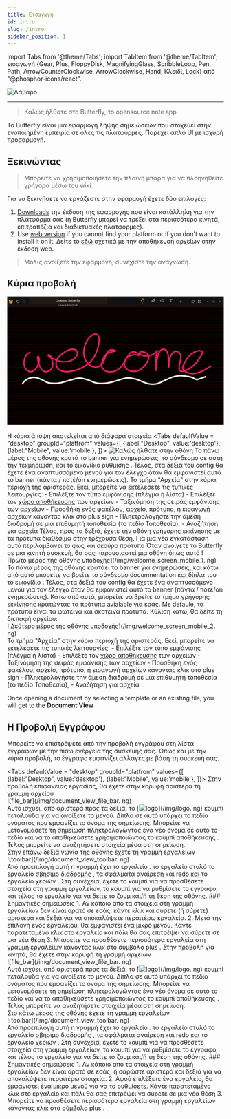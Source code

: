 ```yaml
---
title: Εισαγωγή
id: intro
slug: /intro
sidebar_position: 1
---
```


import Tabs from '@theme/Tabs';
import TabItem from '@theme/TabItem';
εισαγωγή {Gear, Plus, FloppyDisk, MagnifyingGlass, ScribbleLoop, Pen, Path, ArrowCounterClockwise, ArrowClockwise, Hand, Κλειδί, Lock} από "@phosphor-icons/react".

![Λάβαρο](/img/banner.png)

---

> Καλώς ήλθατε στο Butterfly, το opensource note app.

Το Butterfly είναι μια εφαρμογή λήψης σημειώσεων που στοχεύει στην ενοποιημένη εμπειρία σε όλες τις πλατφόρμες. Παρέχει απλό UI με ισχυρή προσαρμογή.

## Ξεκινώντας

> Μπορείτε να χρησιμοποιήσετε την πλαϊνή μπάρα για να πλοηγηθείτε γρήγορα μέσω του wiki.


Για να ξεκινήσετε να εργάζεστε στην εφαρμογή έχετε δύο επιλογές:
1. [Downloads](/downloads) την έκδοση της εφαρμογής που είναι κατάλληλη για την πλατφόρμα σας (η Butterfly μπορεί να τρέξει στα περισσότερα κινητά, επιτραπέζια και διαδικτυακές πλατφόρμες).
2. Use [web version](https://butterfly.linwood.dev) if you cannot find your platform or if you don't want to install it on it. Δείτε το [εδώ](storage#web) σχετικά με την αποθήκευση αρχείων στην έκδοση web.

> Μόλις ανοίξετε την εφαρμογή, συνεχίστε την ανάγνωση.



## Κύρια προβολή

![Κύρια προβολή](main.png)

Η κύρια άποψη αποτελείται από διάφορα στοιχεία
<Tabs
    defaultValue = "desktop"
    groupId="platfrom"
        values={[
        {label:"Desktop", value:'desktop'},
 {label:"Mobile", value:'mobile'},
 ]}>
    <TabItem value="desktop">
        ![Καλώς ήλθατε στην οθόνη](/img/welcome_screen_desktop.png)
        Το πάνω μέρος της οθόνης κρατά το banner για ενημερώσεις, το σύνδεσμο σε αυτή την τεκμηρίωση, και το εικονίδιο ρύθμισης <Gear/>. Τέλος, στα δεξιά του <Gear/> config θα έχετε ένα αναπτυσσόμενο μενού για τον έλεγχο όταν θα εμφανιστεί αυτό το banner (πάντα / ποτέ/on ενημερώσεις).
        Το τμήμα "Αρχεία" στην κύρια περιοχή της αριστεράς. Εκεί, μπορείτε να εκτελέσετε τις τυπικές λειτουργίες:
            - Επιλέξτε τον τύπο εμφάνισης (πλέγμα ή λίστα)
            - Επιλέξτε τον [χώρο αποθήκευσης](storage) των αρχείων
            - Ταξινόμηση της σειράς εμφάνισης των αρχείων
            - Προσθήκη ενός φακέλου, αρχείο, πρότυπο, ή εισαγωγή αρχείων κάνοντας κλικ στο <Plus/> plus sign
            - Πληκτρολογήστε την άμεση διαδρομή σε μια επιθυμητή τοποθεσία (το πεδίο Τοποθεσία),
            - Αναζήτηση για αρχεία
        Τέλος, προς τα δεξιά, έχετε την οθόνη γρήγορης εκκίνησης με τα πρότυπα διαθέσιμα στην τρέχουσα θέση. Για μια νέα εγκατάσταση αυτό περιλαμβάνει το φως και σκούρο πρότυπο
    </TabItem>
    <TabItem value="mobile">
        Όταν ανοίγετε το Butterfly σε μια κινητή συσκευή, θα σας παρουσιαστεί μια οθόνη όπως αυτό
        ! Πρώτο μέρος της οθόνης υποδοχής](/img/welcome_screen_mobile_1. ng)   
        Το πάνω μέρος της οθόνης κρατάει το banner για ενημερώσεις, και κάτω από αυτό μπορείτε να βρείτε το σύνδεσμο documnentation και δίπλα του το εικονίδιο <Gear/>. Τέλος, στα δεξιά του <Gear/> config θα έχετε ένα αναπτυσσόμενο μενού για τον έλεγχο όταν θα εμφανιστεί αυτό το banner (πάντα / ποτέ/on ενημερώσεις).
        Κάτω από αυτά, μπορείτε να βρείτε το τμήμα γρήγορης εκκίνησης κρατώντας τα πρότυπα avialable για εσάς. Με defaule, τα πρότυπα είναι τα φωτεινά και σκοτεινά πρότυπα. 
        Κύλιση κάτω, θα δείτε τη διεπαφή αρχείου:
        \
        ! Δεύτερο μέρος της οθόνης υποδοχής](/img/welcome_screen_mobile_2. ng)  
        Το τμήμα "Αρχεία" στην κύρια περιοχή της αριστεράς. Εκεί, μπορείτε να εκτελέσετε τις τυπικές λειτουργίες:
        - Επιλέξτε τον τύπο εμφάνισης (πλέγμα ή λίστα)
        - Επιλέξτε τον [χώρο αποθήκευσης](storage) των αρχείων
        - Ταξινόμηση της σειράς εμφάνισης των αρχείων
        - Προσθήκη ενός φακέλου, αρχείο, πρότυπο, ή εισαγωγή αρχείων κάνοντας κλικ στο <Plus/> plus sign
        - Πληκτρολογήστε την άμεση διαδρομή σε μια επιθυμητή τοποθεσία (το πεδίο Τοποθεσία),
        - Αναζήτηση για αρχεία
    </TabItem>
</Tabs>

Once opening a document by selecting a template or an existing file, you will get to the **Document View**

## Η Προβολή Εγγράφου

Μπορείτε να επιστρέψετε από την προβολή εγγράφου στη λίστα εγγράφων με την πίσω ενέργεια της συσκευής σας. Όπως και με την κύρια προβολή, το έγγραφο εμφανίζει αλλαγές με βάση τη συσκευή σας. 

<Tabs
    defaultValue = "desktop"
    groupId="platfrom"
        values={[
        {label:"Desktop", value:'desktop'},
 {label:"Mobile", value:'mobile'},
 ]}>
    <TabItem value="desktop">
        Στην προβολή επιφάνειας εργασίας, θα έχετε στην κορυφή αριστερά τη γραμμή αρχείου\
        ![file_bar](/img/document_view_file_bar. ng)\
        Αυτό ισχύει, από αριστερά προς τα δεξιά. το 
        [<img alt="logo" src="/img/logo.png" width="16"/>](/img/logo. ng)
        κουμπί πεταλούδα για να ανοίξετε το μενού. Δίπλα σε αυτό υπάρχει το πεδίο ονόματος που εμφανίζει το όνομα της σημείωσης. Μπορείτε να μετονομάσετε τη σημείωση πληκτρολογώντας ένα νέο όνομα σε αυτό το πεδίο και να το αποθηκεύσετε χρησιμοποιώντας το κουμπί αποθήκευσης <FloppyDisk/>. Τέλος μπορείτε να αναζητήσετε <MagnifyingGlass/> στοιχεία μέσα στη σημείωση.
        \
        Στην επάνω δεξιά γωνία της οθόνης έχετε τη γραμμή εργαλείων\
        ![toolbar](/img/document_view_toolbar. ng)\
        Από προεπιλογή αυτή η γραμμή έχει το εργαλείο <ScribbleLoop/> . το εργαλείο στυλό <Pen/> το εργαλείο σβήσιμο διαδρομής <Path/> , τα σφάλματα <ArrowCounterClockwise/> αναίρεση και <ArrowClockwise/> redo και το εργαλείο χεριών <Hand/>. Στη συνέχεια, έχετε το κουμπί <Plus/> για να προσθέσετε στοιχεία στη γραμμή εργαλείων, το κουμπί <Wrench/> για να ρυθμίσετε το έγγραφο, και τέλος το εργαλείο <Lock/> για να δείτε το ζουμ και/ή τη θέση της οθόνης. 
        ### Σημαντικές σημειώσεις
        1. Αν κάποιο από τα στοιχεία στη γραμμή εργαλείων δεν είναι ορατό σε εσάς, κάντε κλικ και σύρετε (ή σύρετε) αριστερά και δεξιά για να αποκαλύψετε περαιτέρω εργαλεία. 
        2. Μετά την επιλογή ενός εργαλείου, θα εμφανιστεί ένα μικρό μενού. Κάντε παρατεταμένο κλικ στο εργαλείο και πάλι θα σας επιτρέψει να σύρετε σε μια νέα θέση
        3. Μπορείτε να προσθέσετε περισσότερα εργαλεία στη γραμμή εργαλείων κάνοντας κλικ στο σύμβολο <Plus/> plus . 
    </TabItem>
    <TabItem value="mobile">
        Στην προβολή για κινητά, θα έχετε στην κορυφή τη γραμμή αρχείων\
        ![file_bar](/img/document_view_file_bar. ng)\
        Αυτό ισχύει, από αριστερά προς τα δεξιά. το 
        [<img alt="logo" src="/img/logo.png" width="16"/>](/img/logo. ng)
        κουμπί πεταλούδα για να ανοίξετε το μενού. Δίπλα σε αυτό υπάρχει το πεδίο ονόματος που εμφανίζει το όνομα της σημείωσης. Μπορείτε να μετονομάσετε τη σημείωση πληκτρολογώντας ένα νέο όνομα σε αυτό το πεδίο και να το αποθηκεύσετε χρησιμοποιώντας το κουμπί αποθήκευσης <FloppyDisk/>. Τέλος μπορείτε να αναζητήσετε <MagnifyingGlass/> στοιχεία μέσα στη σημείωση.
        \
        Στο κάτω μέρος της οθόνης έχετε τη γραμμή εργαλείων\
        ![toolbar](/img/document_view_toolbar. ng)\
        Από προεπιλογή αυτή η γραμμή έχει το εργαλείο <ScribbleLoop/> . το εργαλείο στυλό <Pen/> το εργαλείο σβήσιμο διαδρομής <Path/> , τα σφάλματα <ArrowCounterClockwise/> αναίρεση και <ArrowClockwise/> redo και το εργαλείο χεριών <Hand/>. Στη συνέχεια, έχετε το κουμπί <Plus/> για να προσθέσετε στοιχεία στη γραμμή εργαλείων, το κουμπί <Wrench/> για να ρυθμίσετε το έγγραφο, και τέλος το εργαλείο <Lock/> για να δείτε το ζουμ και/ή τη θέση της οθόνης. 
        ### Σημαντικές σημειώσεις
        1. Αν κάποιο από τα στοιχεία στη γραμμή εργαλείων δεν είναι ορατό σε εσάς, ή σαρώστε αριστερά και δεξιά για να αποκαλύψετε περαιτέρω στοιχεία. 
        2. Αφού επιλέξετε ένα εργαλείο, θα εμφανιστεί ένα μικρό μενού για να το ρυθμίσετε. Κάντε παρατεταμένο κλικ στο εργαλείο και πάλι θα σας επιτρέψει να σύρετε σε μια νέα θέση
        3. Μπορείτε να προσθέσετε περισσότερα εργαλεία στη γραμμή εργαλείων κάνοντας κλικ στο σύμβολο <Plus/> plus . 
    </TabItem>
</Tabs>
	

